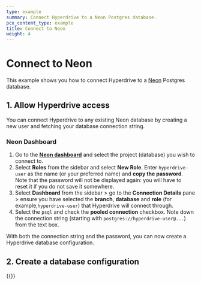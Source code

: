 ```yaml
---
type: example
summary: Connect Hyperdrive to a Neon Postgres database.
pcx_content_type: example
title: Connect to Neon
weight: 4
---
```


# Connect to Neon

This example shows you how to connect Hyperdrive to a [Neon](https://neon.tech/) Postgres database.

## 1. Allow Hyperdrive access

You can connect Hyperdrive to any existing Neon database by creating a new user and fetching your database connection string.

### Neon Dashboard

1. Go to the [**Neon dashboard**](https://console.neon.tech/app/projects) and select the project (database) you wish to connect to.
2. Select **Roles** from the sidebar and select **New Role**. Enter `hyperdrive-user` as the name (or your preferred name) and **copy the password**. Note that the password will not be displayed again: you will have to reset it if you do not save it somewhere.
3. Select **Dashboard** from the sidebar > go to the **Connection Details** pane > ensure you have selected the **branch**, **database** and **role** (for example,`hyperdrive-user`) that Hyperdrive will connect through.
4. Select the `psql` and check the **pooled connection** checkbox. Note down the connection string (starting with `postgres://hyperdrive-user@...`) from the text box.

With both the connection string and the password, you can now create a Hyperdrive database configuration.

## 2. Create a database configuration

{{<render file="_create-hyperdrive-config.md">}}
